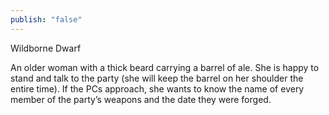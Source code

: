 ```yaml
---
publish: "false"
---
```


Wildborne Dwarf

An older woman with a thick beard carrying a barrel of ale. She is happy to stand and talk to the party (she will keep the barrel on her shoulder the entire time). If the PCs approach, she wants to know the name of every member of the party’s weapons and the date they were forged.
